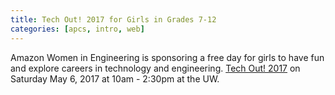 ```yaml
---
title: Tech Out! 2017 for Girls in Grades 7-12
categories: [apcs, intro, web]
---
```

Amazon Women in Engineering is sponsoring a free day for girls to have fun and explore careers in technology and engineering. [Tech Out! 2017](https://tech-out-2017.eventbrite.com) on Saturday May 6, 2017 at 10am - 2:30pm at the UW.

